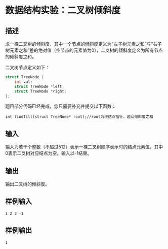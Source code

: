 # 数据结构实验：二叉树倾斜度

## 描述

求一棵二叉树的倾斜度，其中一个节点的倾斜度定义为“左子树元素之和”与“右子树元素之和”差的绝对值（空节点的元素值为0），二叉树的倾斜度定义为所有节点的倾斜度之和。

二叉树节点定义如下：

```c
struct TreeNode {
    int val;
    struct TreeNode *left;
    struct TreeNode *right;
};
```

题目部分代码已经完成，您只需要补充并提交以下函数：

`int findTilt(struct TreeNode* root);//root为根结点指针，返回倾斜度之和`

## 输入

输入为若干个整数（不超过512）表示一棵二叉树顺序表示时的结点元素值，其中0表示二叉树对应结点为空。输入以-1结束。 

## 输出

输出二叉树的倾斜度。

## 样例输入

```
1 2 3 -1
```

## 样例输出

```
1
```